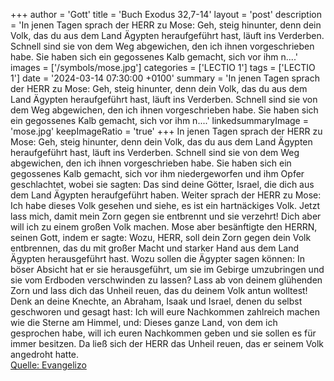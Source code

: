 +++
author = 'Gott'
title = 'Buch Exodus 32,7-14'
layout = 'post'
description = 'In jenen Tagen sprach der HERR zu Mose: Geh, steig hinunter, denn dein Volk, das du aus dem Land Ägypten heraufgeführt hast, läuft ins Verderben. Schnell sind sie von dem Weg abgewichen, den ich ihnen vorgeschrieben habe. Sie haben sich ein gegossenes Kalb gemacht, sich vor ihm n....'
images = ['/symbols/mose.jpg']
categories = ['LECTIO 1']
tags = ['LECTIO 1']
date = '2024-03-14 07:30:00 +0100'
summary = 'In jenen Tagen sprach der HERR zu Mose: Geh, steig hinunter, denn dein Volk, das du aus dem Land Ägypten heraufgeführt hast, läuft ins Verderben. Schnell sind sie von dem Weg abgewichen, den ich ihnen vorgeschrieben habe. Sie haben sich ein gegossenes Kalb gemacht, sich vor ihm n....'
linkedsummaryImage = 'mose.jpg'
keepImageRatio = 'true'
+++
In jenen Tagen sprach der HERR zu Mose: Geh, steig hinunter, denn dein Volk, das du aus dem Land Ägypten heraufgeführt hast, läuft ins Verderben.
Schnell sind sie von dem Weg abgewichen, den ich ihnen vorgeschrieben habe. Sie haben sich ein gegossenes Kalb gemacht, sich vor ihm niedergeworfen und ihm Opfer geschlachtet, wobei sie sagten: Das sind deine Götter, Israel, die dich aus dem Land Ägypten heraufgeführt haben.<!--more-->
Weiter sprach der HERR zu Mose: Ich habe dieses Volk gesehen und siehe, es ist ein hartnäckiges Volk.
Jetzt lass mich, damit mein Zorn gegen sie entbrennt und sie verzehrt! Dich aber will ich zu einem großen Volk machen.
Mose aber besänftigte den HERRN, seinen Gott, indem er sagte: Wozu, HERR, soll dein Zorn gegen dein Volk entbrennen, das du mit großer Macht und starker Hand aus dem Land Ägypten herausgeführt hast.
Wozu sollen die Ägypter sagen können: In böser Absicht hat er sie herausgeführt, um sie im Gebirge umzubringen und sie vom Erdboden verschwinden zu lassen? Lass ab von deinem glühenden Zorn und lass dich das Unheil reuen, das du deinem Volk antun wolltest!
Denk an deine Knechte, an Abraham, Isaak und Israel, denen du selbst geschworen und gesagt hast: Ich will eure Nachkommen zahlreich machen wie die Sterne am Himmel, und: Dieses ganze Land, von dem ich gesprochen habe, will ich euren Nachkommen geben und sie sollen es für immer besitzen.
Da ließ sich der HERR das Unheil reuen, das er seinem Volk angedroht hatte.<br> [Quelle: Evangelizo](https://evangeliumtagfuertag.org/DE/gospel)